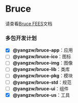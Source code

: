 # Bruce

请查看[Bruce FEES](https://doc.yangzw.vip/bruce)文档

### 多包开发计划

- [x] **@yangzw/bruce-app**：应用
- [ ] **@yangzw/bruce-ico**：图标
- [ ] **@yangzw/bruce-img**：图像
- [ ] **@yangzw/bruce-lib**：类库
- [ ] **@yangzw/bruce-pkg**：模块
- [ ] **@yangzw/bruce-std**：规范
- [ ] **@yangzw/bruce-ui**：组件
- [x] **@yangzw/bruce-us**：工具